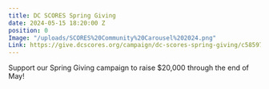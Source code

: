 ```yaml
---
title: DC SCORES Spring Giving
date: 2024-05-15 18:20:00 Z
position: 0
Image: "/uploads/SCORES%20Community%20Carousel%202024.png"
Link: https://give.dcscores.org/campaign/dc-scores-spring-giving/c585978
---
```


Support our Spring Giving campaign to raise $20,000 through the end of May!